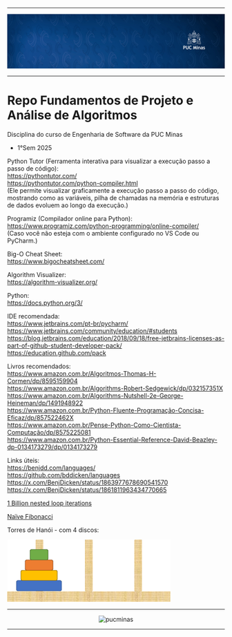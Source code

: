 -----

<img alt="pucminas" src="https://github.com/joaopauloaramuni/joaopauloaramuni/blob/main/img/FUNDOCOREUCAPA.jpg?raw=true"/>

-----

# Repo Fundamentos de Projeto e Análise de Algoritmos

Disciplina do curso de Engenharia de Software da PUC Minas 

- 1°Sem 2025

Python Tutor (Ferramenta interativa para visualizar a execução passo a passo de código):
<br>https://pythontutor.com/
<br>https://pythontutor.com/python-compiler.html
<br>(Ele permite visualizar graficamente a execução passo a passo do código, mostrando como as variáveis, pilha de chamadas na memória e estruturas de dados evoluem ao longo da execução.)

Programiz (Compilador online para Python):
<br>https://www.programiz.com/python-programming/online-compiler/
<br>(Caso você não esteja com o ambiente configurado no VS Code ou PyCharm.)

Big-O Cheat Sheet:
<br>https://www.bigocheatsheet.com/

Algorithm Visualizer:
<br>https://algorithm-visualizer.org/

Python:
<br>https://docs.python.org/3/

IDE recomendada:
<br>https://www.jetbrains.com/pt-br/pycharm/
<br>https://www.jetbrains.com/community/education/#students
<br>https://blog.jetbrains.com/education/2018/09/18/free-jetbrains-licenses-as-part-of-github-student-developer-pack/
<br>https://education.github.com/pack

Livros recomendados:
<br>https://www.amazon.com.br/Algoritmos-Thomas-H-Cormen/dp/8595159904
<br>https://www.amazon.com.br/Algorithms-Robert-Sedgewick/dp/032157351X
<br>https://www.amazon.com.br/Algorithms-Nutshell-2e-George-Heineman/dp/1491948922
<br>https://www.amazon.com.br/Python-Fluente-Programação-Concisa-Eficaz/dp/857522462X
<br>https://www.amazon.com.br/Pense-Python-Como-Cientista-Computação/dp/8575225081
<br>https://www.amazon.com.br/Python-Essential-Reference-David-Beazley-dp-0134173279/dp/0134173279

Links úteis:
<br>https://benjdd.com/languages/
<br>https://github.com/bddicken/languages
<br>https://x.com/BenjDicken/status/1863977678690541570
<br>https://x.com/BenjDicken/status/1861811963434770665

<!--
| 1 Billion nested loop iterations |
|----------------------------------|
| <img src="https://github.com/joaopauloaramuni/fundamentos-de-projeto-e-analise-de-algoritmos/blob/main/img/BenjDicken-1863977678690541570-100MB.gif?raw=true" alt="1 Billion nested loop iterations" /> |
-->

[1 Billion nested loop iterations](https://github.com/user-attachments/assets/ecc2b488-08b9-4fa8-a86e-3091cba92e91)

[Naïve Fibonacci](https://github.com/user-attachments/assets/718297e4-a105-4fe0-8854-5450c8fead95)

Torres de Hanói - com 4 discos:

<img width="75%" alt="hanoi_4" src="https://github.com/joaopauloaramuni/fundamentos-de-projeto-e-analise-de-algoritmos/blob/main/img/Tower_of_Hanoi_4_disks_b.gif?raw=true"/>

-----

<div align="center">
  <img width="70%" alt="pucminas" src="https://github.com/joaopauloaramuni/joaopauloaramuni/blob/main/img/engsoft.png?raw=true"/>
</div>

-----
